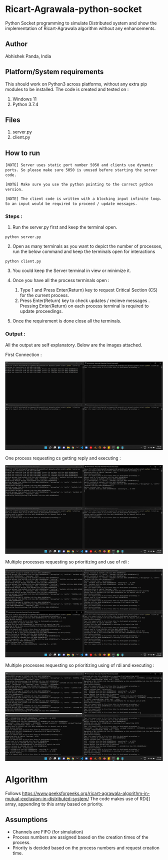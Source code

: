 # Ricart-Agrawala-python-socket
Python Socket programming to simulate Distributed system and show the implementation of Ricart-Agrawala algorithm without any enhancements.

## Author
Abhishek Panda, India

## Platform/System requirements
This should work on Python3 across platforms, without any extra pip modules to be installed. The code is created and tested on :
1. Windows 11
2. Python 3.7.4 

## Files
1. server.py
2. client.py

## How to run 
```
[NOTE] Server uses static port number 5050 and clients use dynamic ports. So please make sure 5050 is unused before starting the server code.
```
```
[NOTE] Make sure you use the python pointing to the correct python version. 
```
```
[NOTE] The client code is written with a blocking input infinite loop. So an input would be required to proceed / update messages.
```
### Steps : 
1. Run the server.py first and keep the terminal open.
```
python server.py
```
2. Open as many terminals as you want to depict the number of processes, run the below command and keep the terminals open for interactions
```
python client.py
```
3. You could keep the Server terminal in view or minimize it.

4. Once you have all the process terminals open :
    1. Type 1 and Press Enter(Return) key to request Critical Section (CS) for the current process.
    2. Press Enter(Return) key to check updates / recieve messages . Pressing Enter(Return) on each process terminal is required to update proceedings.

5. Once the requirement is done close all the terminals.

### Output :
All the output are self explanatory. Below are the images attached. 

First Connection :

![First Connection](https://github.com/abhi-panda/Ricart-Agrawala-python-socket/raw/main/images/1.png "First Connection")

One process requesting cs getting reply and executing : 

![One process requesting cs getting reply and executing](https://github.com/abhi-panda/Ricart-Agrawala-python-socket/raw/main/images/4.png "One process requesting cs getting reply and executing")

Multiple processes requesting so prioritizing and use of rdi :

![Multiple processes requesting so prioritizing and use of rdi](https://github.com/abhi-panda/Ricart-Agrawala-python-socket/raw/main/images/2.png "Multiple processes requesting so prioritizing and use of rdi")

Multiple processes requesting so prioritizing using of rdi and executing :

![Multiple processes requesting so prioritizing using of rdi and executing](https://github.com/abhi-panda/Ricart-Agrawala-python-socket/raw/main/images/3.png "Multiple processes requesting so prioritizing using of rdi and executing")


# Algorithm 
Follows https://www.geeksforgeeks.org/ricart-agrawala-algorithm-in-mutual-exclusion-in-distributed-system/
The code makes use of RDi[] array, appending to this array based on priority.

## Assumptions
* Channels are FIFO (for simulation)
* Process numbers are assigned based on the creation times of the process.
* Priority is decided based on the process numbers and request creation time.

